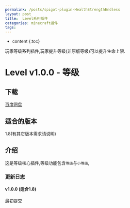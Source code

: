 ```yaml
---
permalink: /posts/spigot-plugin-HealthStrengthEndless
layout: post
title:  Level系列插件
categories: minecraft插件
tags:
---
```


* content
{:toc}

玩家等级系列插件,玩家提升等级(非原版等级)可以提升生命上限.




# Level v1.0.0 - 等级

## 下载
[百度网盘](https://pan.baidu.com/s/1hs2sreG)

## 适合的版本
1.8(有其它版本需求请说明)

## 介绍
这是等级核心插件,等级功能包含`等级`与`小等级`,

### 更新日志
#### v1.0.0 (适合1.8)
最初提交
